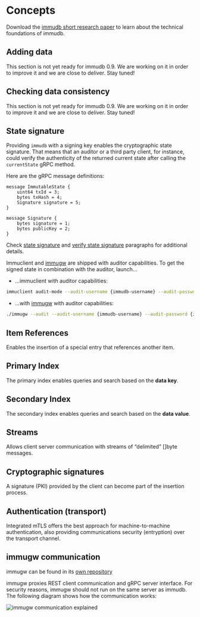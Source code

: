 # Concepts

Download the [immudb short research paper](https://codenotary.com/technologies/immudb/) to learn about the technical foundations of immudb.

<WrappedSection>

## Adding data

This section is not yet ready for immudb 0.9. We are working on it in order to improve it and we are close to deliver. Stay tuned!

</WrappedSection>

<WrappedSection>

## Checking data consistency
This section is not yet ready for immudb 0.9. We are working on it in order to improve it and we are close to deliver. Stay tuned!

</WrappedSection>

<WrappedSection>

## State signature

Providing `immudb` with a signing key enables the cryptographic state signature.
That means that an auditor or a third party client, for instance, could verify the authenticity of the returned current state after calling the `currentState` gRPC method.

Here are the gRPC message definitions:
```
message ImmutableState {
	uint64 txId = 3;
	bytes txHash = 4;
	Signature signature = 5;
}

message Signature {
	bytes signature = 1;
	bytes publicKey = 2;
}
```

Check [state signature](old/immudb/#state-signature) and [verify state signature](sdks-api.html#verify-state-signature) paragraphs for additional details.

Immuclient and [immugw](https://github.com/codenotary/immugw) are shipped with auditor capabilities.
To get the signed state in combination with the auditor, launch...
* ...immuclient with auditor capabilities:
```bash
immuclient audit-mode --audit-username {immudb-username} --audit-password {immudb-pw} --audit-signature validate
```
* ...with [immugw](https://github.com/codenotary/immugw) with auditor capabilities:
```bash
./immugw --audit --audit-username {immudb-username} --audit-password {immudb-pw} --audit-signature validate
```

</WrappedSection>

<WrappedSection>

## Item References

Enables the insertion of a special entry that references another item.

</WrappedSection>

<WrappedSection>

## Primary Index

The primary index enables queries and search based on the **data key**.

</WrappedSection>

<WrappedSection>

## Secondary Index

The secondary index enables queries and search based on the **data value**.

</WrappedSection>

<WrappedSection>

## Streams
Allows client server communication with streams of “delimited” []byte messages.

</WrappedSection>

<WrappedSection>

## Cryptographic signatures

A signature (PKI) provided by the client can become part of the insertion process.

</WrappedSection>

<WrappedSection>

## Authentication (transport)

Integrated mTLS offers the best approach for machine-to-machine authentication, also providing communications security (entryption) over the transport channel.

</WrappedSection>

<WrappedSection>

## immugw communication
immugw can be found in its [own repository](https://github.com/codenotary/immugw)

immugw proxies REST client communication and gRPC server interface. For security reasons, immugw should not run on the same server as immudb. The following diagram shows how the communication works:

![immugw communication explained](/.gitbook/assets/diagram-immugw.svg)

</WrappedSection>
